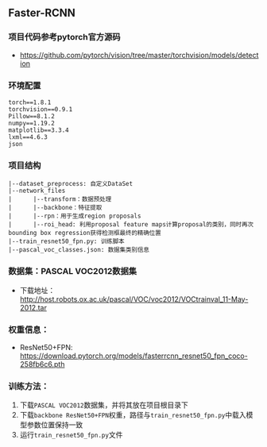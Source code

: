 ## Faster-RCNN

### 项目代码参考pytorch官方源码
- https://github.com/pytorch/vision/tree/master/torchvision/models/detection

### 环境配置
```
torch==1.8.1
torchvision==0.9.1
Pillow==8.1.2
numpy==1.19.2
matplotlib==3.3.4
lxml==4.6.3
json
```

### 项目结构
```
|--dataset_preprocess: 自定义DataSet
|--network_files
|      |--transform：数据预处理
|      |--backbone：特征提取
|      |--rpn：用于生成region proposals
|      |--roi_head: 利用proposal feature maps计算proposal的类别，同时再次bounding box regression获得检测框最终的精确位置
|--train_resnet50_fpn.py: 训练脚本
|--pascal_voc_classes.json: 数据集类别信息
```

### 数据集：PASCAL VOC2012数据集
- 下载地址：http://host.robots.ox.ac.uk/pascal/VOC/voc2012/VOCtrainval_11-May-2012.tar

### 权重信息：
- ResNet50+FPN: https://download.pytorch.org/models/fasterrcnn_resnet50_fpn_coco-258fb6c6.pth

### 训练方法：
1. 下载`PASCAL VOC2012`数据集，并将其放在项目根目录下
2. 下载`backbone ResNet50+FPN`权重，路径与`train_resnet50_fpn.py`中载入模型参数位置保持一致
3. 运行`train_resnet50_fpn.py`文件